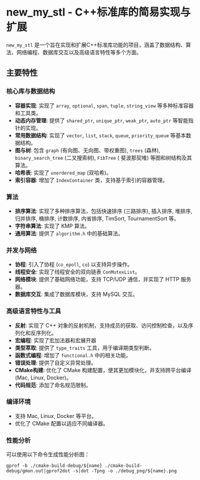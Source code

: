 # new_my_stl - C++标准库的简易实现与扩展

`new_my_stl` 是一个旨在实现和扩展C++标准库功能的项目，涵盖了数据结构、算法、网络编程、数据库交互以及高级语言特性等多个方面。

## 主要特性

### 核心库与数据结构

- **容器实现**: 实现了 `array`, `optional`, `span`, `tuple`, `string_view` 等多种标准容器和工具类。
- **动态内存管理**: 提供了 `shared_ptr`, `unique_ptr`, `weak_ptr`, `auto_ptr` 等智能指针的实现。
- **常用数据结构**: 实现了 `vector`, `list`, `stack`, `queue`, `priority_queue` 等基本数据结构。
- **图与树**: 包含 `graph` (有向图、无向图、带权重图), `trees` (森林), `binary_search_tree` (二叉搜索树), `FibTree` (
  斐波那契堆) 等图和树结构及其算法。
- **哈希表**: 实现了 `unordered_map` (双哈希)。
- **索引容器**: 增加了 `IndexContainer` 类，支持基于索引的容器管理。

### 算法

- **排序算法**: 实现了多种排序算法，包括快速排序 (三路排序), 插入排序, 堆排序, 归并排序, 桶排序, 计数排序, 内省排序,
  TimSort, TournamentSort 等。
- **字符串算法**: 实现了 KMP 算法。
- **通用算法**: 提供了 `algorithm.h` 中的基础算法。

### 并发与网络

- **协程**: 引入了协程 (`co_epoll`, `co`) 以支持异步操作。
- **线程安全**: 实现了线程安全的双向链表 `ConMutexList`。
- **网络模块**: 提供了基础网络功能，支持 TCP/UDP 通信，并实现了 HTTP 服务器。
- **数据库交互**: 集成了数据库模块，支持 MySQL 交互。

### 高级语言特性与工具

- **反射**: 实现了 C++ 对象的反射机制，支持成员的获取、访问控制检查，以及序列化和反序列化。
- **宏编程**: 实现了宏加法器和宏展开器
- **类型萃取**: 提供了 `type_traits` 工具，用于编译期类型判断。
- **函数式编程**: 增加了 `functional.h` 中的相关功能。
- **错误处理**: 提供了自定义异常处理。
- **CMake构建**: 优化了 CMake 构建配置，使其更加模块化，并支持跨平台编译 (Mac, Linux, Docker)。
- **代码规范**: 添加了命名规范限制。

### 编译环境

- 支持 Mac, Linux, Docker 等平台。
- 优化了 CMake 配置以适应不同编译器。

### 性能分析

可以使用以下命令生成性能分析图：

```
gprof -b ./cmake-build-debug/${name} ./cmake-build-debug/gmon.out|gprof2dot -s|dot -Tpng -o ./debug_png/${name}.png
```